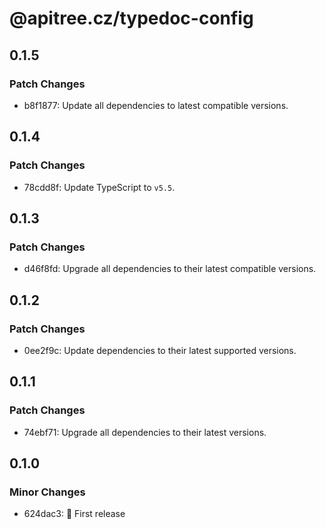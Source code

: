 # @apitree.cz/typedoc-config

## 0.1.5

### Patch Changes

- b8f1877: Update all dependencies to latest compatible versions.

## 0.1.4

### Patch Changes

- 78cdd8f: Update TypeScript to `v5.5`.

## 0.1.3

### Patch Changes

- d46f8fd: Upgrade all dependencies to their latest compatible versions.

## 0.1.2

### Patch Changes

- 0ee2f9c: Update dependencies to their latest supported versions.

## 0.1.1

### Patch Changes

- 74ebf71: Upgrade all dependencies to their latest versions.

## 0.1.0

### Minor Changes

- 624dac3: 🎉 First release
